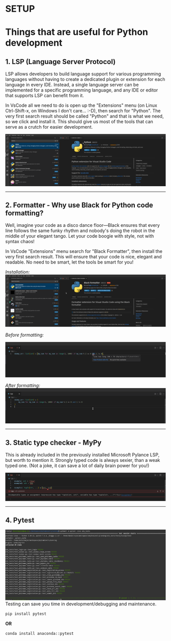 SETUP
=====

# Things that are useful for Python development

## 1. LSP (Language Server Protocol)

LSP allows developers to build language support for various programming languages without having to create a dedicated plugin or extension for each language in every IDE.
Instead, a single language server can be implemented for a specific programming language, and any IDE or editor that supports LSP can benefit from it.

In VsCode all we need to do is open up the "Extensions" menu (on Linux Ctrl-Shift-x, on Windows I don't care... :-D), then search for "Python".
The very first search result should be called "Python" and that is what we need, so we click and install it. This should give us most of the
tools that can serve as a crutch for easier development.

![lsp installation](https://github.com/Gabaldonlab/how2code/blob/main/1-environment-setup/assets/python-lsp-installation.png?raw=true)

---

## 2. Formatter - Why use Black for Python code formatting?

Well, imagine your code as a disco dance floor—Black ensures that every line follows the same funky
rhythm and nobody's doing the robot in the middle of your elegant tango. Let your code boogie with style, not with syntax chaos!

In VsCode "Extensions" menu search for "Black Formatter", then install the very first search result. This will ensure that
your code is nice, elegant and readable. No need to be smart, let the tools be smart for you!

*Installation:*
![black installation](https://github.com/Gabaldonlab/how2code/blob/main/1-environment-setup/assets/black-formatter-installation.png?raw=true)

*Before formatting:*

![before formatting example](https://github.com/Gabaldonlab/how2code/blob/main/1-environment-setup/assets/before-formatting.png?raw=true)

*After formatting:*
![after formatting example](https://github.com/Gabaldonlab/how2code/blob/main/1-environment-setup/assets/after-formatting.png?raw=true)

---

## 3. Static type checker - MyPy

This is already included in the previously installed Microsoft Pylance LSP, but worth to mention it.
Strongly typed code is always sexier, than a weak typed one. (Not a joke, it can save a lot of daily brain power for you!)

![static type checking](https://github.com/Gabaldonlab/how2code/blob/main/1-environment-setup/assets/type-checker-example.png?raw=true)

---

## 4. Pytest

![pytest example](https://github.com/Gabaldonlab/how2code/blob/main/1-environment-setup/assets/pytest-example.png?raw=true)
Testing can save you time in development/debugging and maintenance.

```bash
pip install pytest
```

**OR**

```bash
conda install anaconda::pytest
```

